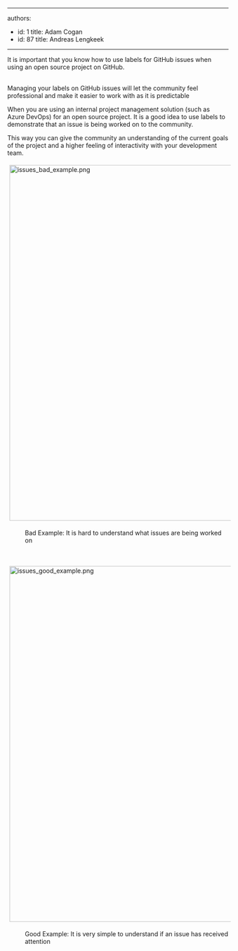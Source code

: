 

---
authors:
  - id: 1
    title: Adam Cogan
  - id: 87
    title: Andreas Lengkeek
---




<span class='intro'> It is important that you know how to use labels for GitHub issues when using an open source project on GitHub.<br><div><br></div><div>Managing your labels&#160;on GitHub issues will let the community feel professional and make it easier to work with as it is predictable<br></div> </span>

<dl class="badImage">When you are using an internal project management solution (such as Azure DevOps) for an open source project. It is a good idea to use labels to demonstrate that an issue is being worked on to the community.<br></dl><dl class="badImage">This way you can give the community an understanding of the current goals of the project and a higher feeling of interactivity with your development team.​<br></dl><dl class="badImage"><img src="/Pages/issues_bad_example.png" alt="issues_bad_example.png" style="margin&#58;5px;width&#58;808px;" /> 
   <br> 
</dl>
<dd class="ssw15-rteElement-FigureBad">​​Bad Example&#58; It is hard to understand what issues are being worked on<br></dd><p class="ssw15-rteElement-P">​​<br></p><dl class="goodImage"> 
   <img src="/SiteAssets/do-you-know-how-to-use-tags-for-github-issues/issues_good_example.png" alt="issues_good_example.png" style="margin&#58;5px;width&#58;808px;" /> 
   <br> 
</dl><dd class="ssw15-rteElement-FigureGood">​​Good Example&#58; It is very simple to understand if an issue has received attention<br></dd><p>​<br><br></p>



